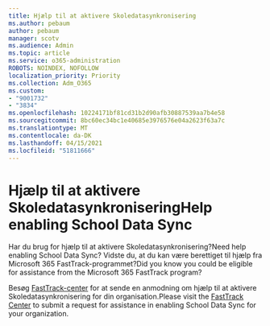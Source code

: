 ```yaml
---
title: Hjælp til at aktivere Skoledatasynkronisering
ms.author: pebaum
author: pebaum
manager: scotv
ms.audience: Admin
ms.topic: article
ms.service: o365-administration
ROBOTS: NOINDEX, NOFOLLOW
localization_priority: Priority
ms.collection: Adm_O365
ms.custom:
- "9001732"
- "3834"
ms.openlocfilehash: 10224171bf81cd31b2d90afb30887539aa7b4e58
ms.sourcegitcommit: 8bc60ec34bc1e40685e3976576e04a2623f63a7c
ms.translationtype: MT
ms.contentlocale: da-DK
ms.lasthandoff: 04/15/2021
ms.locfileid: "51811666"
---
```

# <a name="help-enabling-school-data-sync"></a><span data-ttu-id="1d5fc-102">Hjælp til at aktivere Skoledatasynkronisering</span><span class="sxs-lookup"><span data-stu-id="1d5fc-102">Help enabling School Data Sync</span></span>

<span data-ttu-id="1d5fc-103">Har du brug for hjælp til at aktivere Skoledatasynkronisering?</span><span class="sxs-lookup"><span data-stu-id="1d5fc-103">Need help enabling School Data Sync?</span></span> <span data-ttu-id="1d5fc-104">Vidste du, at du kan være berettiget til hjælp fra Microsoft 365 FastTrack-programmet?</span><span class="sxs-lookup"><span data-stu-id="1d5fc-104">Did you know you could be eligible for assistance from the Microsoft 365 FastTrack program?</span></span>

<span data-ttu-id="1d5fc-105">Besøg [FastTrack-center](https://www.microsoft.com/fasttrack) for at sende en anmodning om hjælp til at aktivere Skoledatasynkronisering for din organisation.</span><span class="sxs-lookup"><span data-stu-id="1d5fc-105">Please visit the [FastTrack Center](https://www.microsoft.com/fasttrack) to submit a request for assistance in enabling School Data Sync for your organization.</span></span>
